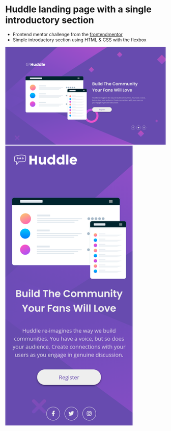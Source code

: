 # Huddle landing page with a single introductory section

- Frontend mentor challenge from the [frontendmentor](https://www.frontendmentor.io)
- Simple introductory section using HTML & CSS with the flexbox

<img src="images/screenshots/huddle-landing-page.png" alt="project screenshots" width="800">
<img src="images/screenshots/huddle-landing-page-mobile.png" alt="project screenshots" width="400">